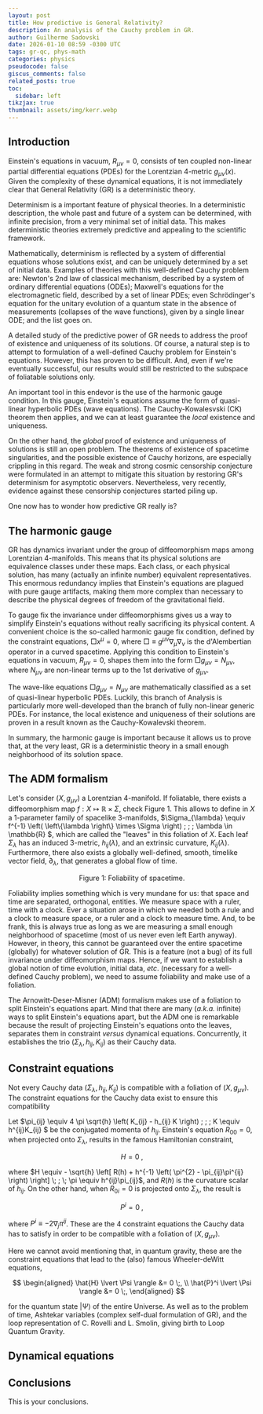```yaml
---
layout: post
title: How predictive is General Relativity? 
description: An analysis of the Cauchy problem in GR.
author: Guilherme Sadovski
date: 2026-01-10 08:59 -0300 UTC
tags: gr-qc, phys-math
categories: physics
pseudocode: false
giscus_comments: false
related_posts: true
toc:
  sidebar: left
tikzjax: true
thumbnail: assets/img/kerr.webp
---
```


## Introduction

Einstein's equations in vacuum, $R_{\mu \nu} = 0$, consists of ten coupled non-linear partial differential equations (PDEs) for the Lorentzian 4-metric $g_{\mu \nu}(x)$. Given the complexity of these dynamical equations, it is not immediately clear that General Relativity (GR) is a deterministic theory. 

Determinism is a important feature of physical theories. In a deterministic description, the whole past and future of a system can be determined, with infinite precision, from a very minimal set of initial data. This makes deterministic theories extremely predictive and appealing to the scientific framework.

Mathematically, determinism is reflected by a system of differential equations whose solutions exist, and can be uniquely determined by a set of initial data. Examples of theories with this well-defined Cauchy problem are: Newton's 2nd law of classical mechanism, described by a system of ordinary differential equations (ODEs); Maxwell's equations for the electromagnetic field, described by a set of linear PDEs; even Schrödinger's equation for the unitary evolution of a quantum state in the absence of measurements (collapses of the wave functions), given by a single linear ODE; and the list goes on.
 
A detailed study of the predictive power of GR needs to address the proof of existence and uniqueness of its solutions. Of course, a natural step is to attempt to formulation of a well-defined Cauchy problem for Einstein's equations. However, this has proven to be difficult. And, even if we're eventually successful, our results would still be restricted to the subspace of foliatable solutions only.

An important tool in this endevor is the use of the harmonic gauge condition. In this gauge, Einstein's equations assume the form of quasi-linear hyperbolic PDEs (wave equations). The Cauchy-Kowalesvski (CK) theorem then applies, and we can at least guarantee the *local* existence and uniqueness.

On the other hand, the *global* proof of existence and uniqueness of solutions is still an open problem. The theorems of existence of spacetime singularities, and the possible existence of Cauchy horizons, are especially crippling in this regard. The weak and strong cosmic censorship conjecture were formulated in an attempt to mitigate this situation by restoring GR's determinism for asymptotic observers. Nevertheless, very recently, evidence against these censorship conjectures started piling up.

One now has to wonder how predictive GR really is?

## The harmonic gauge

GR has dynamics invariant under the group of diffeomorphism maps among Lorentzian 4-manifolds. This means that its physical solutions are equivalence classes under these maps. Each class, or each physical solution, has many (actually an infinite number) equivalent representatives. This enormous redundancy implies that Einstein's equations are plagued with pure gauge artifacts, making them more complex than necessary to describe the physical degrees of freedom of the gravitational field.

To gauge fix the invariance under diffeomorphisms gives us a way to simplify Einstein's equations without really sacrificing its physical content. A convenient choice is the so-called harmonic gauge fix condition, defined by the constraint equations, $\Box x^{\mu} = 0$, where $\Box \equiv g^{\mu \nu} \nabla_{\mu} \nabla_{\nu}$ is the d'Alembertian operator in a curved spacetime. Applying this condition to Einstein's equations in vacuum, $R_{\mu \nu} = 0$, shapes them into the form $\Box g_{\mu \nu} = N_{\mu \nu}$, where $N_{\mu \nu}$ are non-linear terms up to the 1st derivative of $g_{\mu \nu}$.

The wave-like equations $\Box g_{\mu \nu} = N_{\mu \nu}$ are mathematically classified as a set of quasi-linear hyperbolic PDEs. Luckily, this branch of Analysis is particularly more well-developed than the branch of fully non-linear generic PDEs. For instance, the local existence and uniqueness of their solutions are proven in a result known as the Cauchy-Kowalevski theorem.

In summary, the harmonic gauge is important because it allows us to prove that, at the very least, GR is a deterministic theory in a small enough neighborhood of its solution space.

## The ADM formalism

Let's consider $\left(X, g_{\mu \nu}\right)$ a Lorentzian 4-manifold. If foliatable, there exists a diffeomorphism map $f: X \mapsto \mathbb{R}\times\Sigma$, check Figure 1. This allows to define in $X$ a 1-parameter family of spacelike 3-manifolds, $\Sigma_{\lambda} \equiv f^{-1} \left( \left\\{\lambda \right\\} \times \Sigma \right) \; ; \; \lambda \in \mathbb{R} $, which are called the "leaves" in this foliation of $X$. Each leaf $\Sigma_{\lambda}$ has an induced 3-metric, $h_{ij} \left(\lambda\right)$, and an extrinsic curvature, $K_{ij} \left(\lambda\right)$. Furthermore, there also exists a globally well-defined, smooth, timelike vector field, $\partial_{\lambda}$, that generates a global flow of time.

<div align="center">
<script type="text/tikz">
\begin{tikzpicture}
% Left blob (bean shape)
\fill[gray!50] (-3,0) .. controls (-2.5,1.5) and (-1,1.5) .. (0,0.5)
                .. controls (0.5,-1) and (-2.5,-1.5) .. (-3,0);
\draw[thick] (-3,0) .. controls (-2.5,1.5) and (-1,1.5) .. (0,0.5)
                .. controls (0.5,-1) and (-2.5,-1.5) .. (-3,0);

% Mark the X inside the blob
\draw[thick] (-2.2,0.2) -- (-1.8,-0.2);
\draw[thick] (-2.2,-0.2) -- (-1.8,0.2);

% Arrow from the blob to the product space
\draw[->, thick] (0.5,0) -- (2,0) node[midway, above] {$\varphi$};

% Product space (3 stacked sheets)
\begin{scope}[xshift=3cm]
    % First sheet
    \fill[gray!30] (-1,1) .. controls (-0.5,1.5) and (0.5,1.5) .. (1,1)
                   .. controls (0.5,0.5) and (-0.5,0.5) .. cycle;
    \draw[thick] (-1,1) .. controls (-0.5,1.5) and (0.5,1.5) .. (1,1);
    \draw[thick] (-1,1) .. controls (-0.5,0.5) and (0.5,0.5) .. (1,1);

    % Second sheet
    \fill[gray!30] (-1,0) .. controls (-0.5,0.5) and (0.5,0.5) .. (1,0)
                   .. controls (0.5,-0.5) and (-0.5,-0.5) .. cycle;
    \draw[thick] (-1,0) .. controls (-0.5,0.5) and (0.5,0.5) .. (1,0);
    \draw[thick] (-1,0) .. controls (-0.5,-0.5) and (0.5,-0.5) .. (1,0);

    % Third sheet
    \fill[gray!30] (-1,-1) .. controls (-0.5,-0.5) and (0.5,-0.5) .. (1,-1)
                   .. controls (0.5,-1.5) and (-0.5,-1.5) .. cycle;
    \draw[thick] (-1,-1) .. controls (-0.5,-0.5) and (0.5,-0.5) .. (1,-1);
    \draw[thick] (-1,-1) .. controls (-0.5,-1.5) and (0.5,-1.5) .. (1,-1);

    % Vertical lines connecting sheets
    \draw[thick] (-1,1) -- (-1,-1);
    \draw[thick] (1,1) -- (1,-1);
\end{scope}

% Label for the product space
\node at (5,-1.5) {$\mathbb{R} \times \Sigma$};
\end{tikzpicture}
</script>
<div class="caption">
  Figure 1: Foliability of spacetime.
</div>
</div>

Foliability implies something which is very mundane for us: that space and time are separated, orthogonal, entities. We measure space with a ruler, time with a clock. Ever a situation arose in which we needed both a rule and a clock to measure space, or a ruler and a clock to measure time. And, to be frank, this is always true as long as we are measuring a small enough neighborhood of spacetime (most of us never even left Earth anyway). However, in theory, this cannot be guaranteed over the entire spacetime (globally) for whatever solution of GR. This is a feature (not a bug) of its full invariance under diffeomorphism maps. Hence, if we want to establish a global notion of time evolution, initial data, *etc*. (necessary for a well-defined Cauchy problem), we need to assume foliability and make use of a foliation.

The Arnowitt-Deser-Misner (ADM) formalism makes use of a foliation to split Einstein's equations apart. Mind that there are many (*a.k.a.* infinite) ways to split Einstein's equations apart, but the ADM one is remarkable because the result of projecting Einstein's equations onto the leaves, separates them in constraint *versus* dynamical equations. Concurrently, it establishes the trio $\left( \Sigma_{\lambda}, h_{ij}, K_{ij}\right)$ as their Cauchy data.

## Constraint equations

Not every Cauchy data $\left(\Sigma_{\lambda}, h_{ij}, K_{ij}\right)$ is compatible with a foliation of $\left(X, g_{\mu \nu}\right)$. The constraint equations for the Cauchy data exist to ensure this compatibility

Let $\pi_{ij} \equiv 4 \pi \sqrt{h} \left( K_{ij} - h_{ij} K \right) \; ; \; K \equiv h^{ij}K_{ij} $ be the conjugated momenta of $h_{ij}$. Einstein's equation $R_{00} = 0$, when projected onto $\Sigma_{\lambda}$, results in the famous Hamiltonian constraint,

$$ H = 0 \;, $$

where $H \equiv - \sqrt{h} \left[ R(h) + h^{-1} \left( \pi^{2} - \pi_{ij}\pi^{ij} \right) \right] \; ; \; \pi \equiv h^{ij}\pi_{ij}$, and $R(h)$ is the curvature scalar of $h_{ij}$. On the other hand, when $R_{0i} = 0$ is projected onto $\Sigma_{\lambda}$, the result is

$$ P^i = 0 \;, $$

where $P^i \equiv -2 \nabla_j \pi^{ij}$. These are the 4 constraint equations the Cauchy data has to satisfy in order to be compatible with a foliation of $\left(X, g_{\mu \nu}\right)$.

Here we cannot avoid mentioning that, in quantum gravity, these are the constraint equations that lead to the (also) famous Wheeler-deWitt equations,

$$
\begin{aligned}
\hat{H} \lvert \Psi \rangle &= 0 \;, \\ 
\hat{P}^i \lvert \Psi \rangle &= 0 \;, 
\end{aligned}
$$ 

for the quantum state $\lvert \Psi \rangle$ of the entire Universe. As well as to the problem of time, Ashtekar variables (complex self-dual formulation of GR), and the loop representation of C. Rovelli and L. Smolin, giving birth to Loop Quantum Gravity.

## Dynamical equations

## Conclusions

This is your conclusions.
